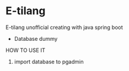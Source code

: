 # E-tilang 

E-tilang unofficial creating with java spring boot

- Database dummy

HOW TO USE IT
1. import database to pgadmin
